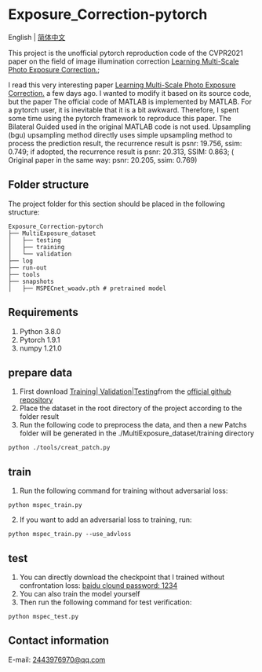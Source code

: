 # Exposure_Correction-pytorch
English | [简体中文](README.md)

This project is the unofficial pytorch reproduction code of the CVPR2021 paper on the field of image illumination correction [Learning Multi-Scale Photo Exposure Correction.](https://arxiv.org/pdf/2003.11596.pdf);
    
I read this very interesting paper [Learning Multi-Scale Photo Exposure Correction.](https://arxiv.org/pdf/2003.11596.pdf) a few days ago. I wanted to modify it based on its source code, but the paper The official code of MATLAB is implemented by MATLAB. For a pytorch user, it is inevitable that it is a bit awkward. Therefore, I spent some time using the pytorch framework to reproduce this paper. The Bilateral Guided used in the original MATLAB code is not used. Upsampling (bgu) upsampling method directly uses simple upsampling method to process the prediction result, the recurrence result is psnr: 19.756, ssim: 0.749; if adopted, the recurrence result is psnr: 20.313, SSIM: 0.863; ( Original paper in the same way: psnr: 20.205, ssim: 0.769)
    

## Folder structure
The project folder for this section should be placed in the following structure:
```
Exposure_Correction-pytorch
├── MultiExposure_dataset
│   ├── testing
│   ├── training
│   └── validation
├── log
├── run-out
├── tools
├── snapshots
│   ├── MSPECnet_woadv.pth # pretrained model
```
## Requirements

1. Python  3.8.0
2. Pytorch 1.9.1
3. numpy   1.21.0

## prepare data
1. First download [Training](https://ln2.sync.com/dl/141f68cf0/mrt3jtm9-ywbdrvtw-avba76t4-w6fw8fzj)|[ Validation](https://ln2.sync.com/dl/49a6738c0/3m3imxpe-w6eqiczn-vripaqcf-jpswtcfr)|[Testing](https://ln2.sync.com/dl/098a6c5e0/cienw23w-usca2rgh-u5fxiex-q7vydzkp)from the [official github repository](https://github.com/mahmoudnafifi/Exposure_Correction)
2. Place the dataset in the root directory of the project according to the folder result
3. Run the following code to preprocess the data, and then a new Patchs folder will be generated in the ./MultiExposure_dataset/training directory
```
python ./tools/creat_patch.py
```
## train
1. Run the following command for training without adversarial loss:
```
python mspec_train.py
```

2. If you want to add an adversarial loss to training, run:
```
python mspec_train.py --use_advloss
```

## test
1. You can directly download the checkpoint that I trained without confrontation loss: [baidu clound password: 1234](https://pan.baidu.com/s/1GlXrhQfdasCPStcPp5ahyQ)
2. You can also train the model yourself
3. Then run the following command for test verification:
```
python mspec_test.py
```
## Contact information
E-mail: 2443976970@qq.com
